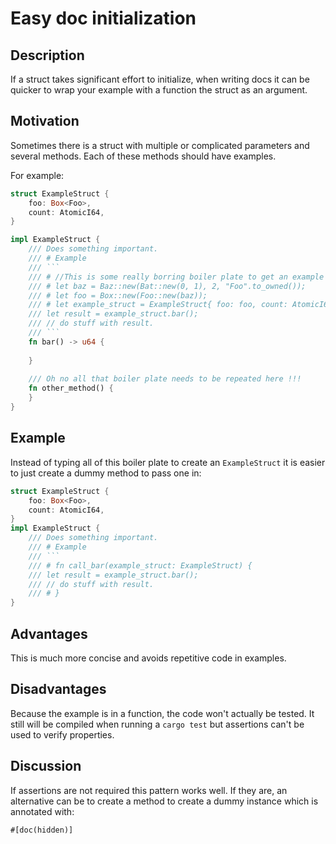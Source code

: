 # Easy doc initialization

## Description

If a struct takes significant effort to initialize, when writing docs it can be quicker to wrap your example with a 
function the struct as an argument.

## Motivation
Sometimes there is a struct with multiple or complicated parameters and several methods.
Each of these methods should have examples. 

For example:

```rust
struct ExampleStruct {
    foo: Box<Foo>,
    count: AtomicI64,
}

impl ExampleStruct {
    /// Does something important.
    /// # Example
    /// ```
    /// # //This is some really borring boiler plate to get an example working.
    /// # let baz = Baz::new(Bat::new(0, 1), 2, "Foo".to_owned());
    /// # let foo = Box::new(Foo::new(baz));
    /// # let example_struct = ExampleStruct{ foo: foo, count: AtomicI64::new(3) };
    /// let result = example_struct.bar();
    /// // do stuff with result.
    /// ```
    fn bar() -> u64 {
        
    }
    
    /// Oh no all that boiler plate needs to be repeated here !!!
    fn other_method() {
    }
}
```

## Example
Instead of typing all of this boiler plate to create an `ExampleStruct` it is easier to just create a dummy method to pass one in:
```rust
struct ExampleStruct {
    foo: Box<Foo>,
    count: AtomicI64,
}
impl ExampleStruct {
    /// Does something important.
    /// # Example
    /// ```
    /// # fn call_bar(example_struct: ExampleStruct) {
    /// let result = example_struct.bar();
    /// // do stuff with result.
    /// # }
}
```
## Advantages

This is much more concise and avoids repetitive code in examples.

## Disadvantages

Because the example is in a function, the code won't actually be tested. 
It still will be compiled when running a `cargo test` but assertions can't be used to verify properties.

## Discussion

If assertions are not required this pattern works well. 
If they are, an alternative can be to create a method to create a dummy instance which is annotated with:

`#[doc(hidden)]`
